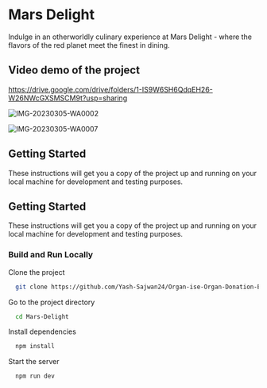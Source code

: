 # Mars Delight 

Indulge in an otherworldly culinary experience at Mars Delight - where the flavors of the red planet meet the finest in dining.

## Video demo of the project


https://drive.google.com/drive/folders/1-IS9W6SH6QdqEH26-W26NWcGXSMSCM9t?usp=sharing

![IMG-20230305-WA0002](https://user-images.githubusercontent.com/52412969/222945875-fe8c147e-9e17-4bff-821e-07a5786e2c52.jpg)

![IMG-20230305-WA0007](https://user-images.githubusercontent.com/52412969/222945886-3aad4ec8-2c21-4fd5-9b17-d642c27097c6.jpg)


## Getting Started

These instructions will get you a copy of the project up and running on your local machine for development and testing purposes.

## Getting Started

These instructions will get you a copy of the project up and running on your local machine for development and testing purposes.

### Build and Run Locally

Clone the project
```bash
  git clone https://github.com/Yash-Sajwan24/Organ-ise-Organ-Donation-Blockchain.git
```
Go to the project directory
```bash
  cd Mars-Delight
```

Install dependencies
```bash
  npm install
```
Start the server
```bash
  npm run dev
```
